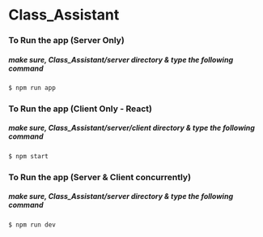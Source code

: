 # Class_Assistant

### To Run the app (Server Only)

##### make sure, Class_Assistant/server directory & type the following command

```sh
$ npm run app
```

### To Run the app (Client Only - React)

##### make sure, Class_Assistant/server/client directory & type the following command

```sh
$ npm start
```

### To Run the app (Server & Client concurrently)

##### make sure, Class_Assistant/server directory & type the following command

```sh
$ npm run dev
```
